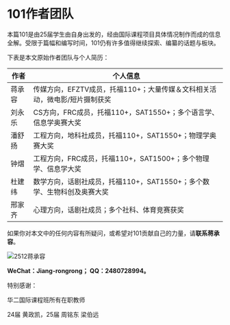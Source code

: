 # 101作者团队

本篇101是由25届学生由自身出发的，经由国际课程项目具体情况制作而成的信息全解。受限于篇幅和编写时间，101仍有许多值得继续探索、编纂的话题与板块。

下表是本文原始作者团队与个人简历：

| 作者 | 个人信息 |
| --- | --- |
| 蒋承容 | 传媒方向，EFZTV成员，托福110+；大量传媒＆文科相关活动，微电影/短片摄制获奖 |
| 刘永乐 | CS方向，FRC成员，托福110+，SAT1550+；多个语言学、信息学奥赛大奖 |
| 潘舒扬 | 工程方向，地科社成员，托福110+，SAT1550+；物理学奥赛大奖 |
| 钟熠 | 工程方向，FRC成员，托福110+，SAT1500+；多个物理学、信息学大奖 |
| 杜建纬 | 数学方向，话剧社成员，托福110+，SAT1550+；多个数学、生物科创及奥赛大奖 |
| 邢家齐 | 心理方向，话剧社成员；多个社科、体育竞赛获奖 |

如果你对本文中的任何内容有所疑问，或希望对101贡献自己的力量，请**联系蒋承容**。

![2512蒋承容](https://s2.loli.net/2024/06/25/ylRpw362sXcaBCq.jpg)

**WeChat：Jiang-rongrong； QQ：2480728994。**

特别感谢：

华二国际课程班所有在职教师

24届 黄政凯，25届 周铭东 梁伯远
